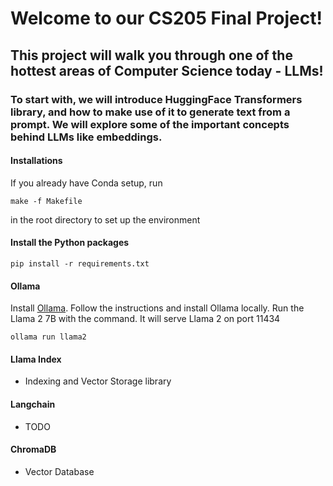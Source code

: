 # Welcome to our CS205 Final Project!
## This project will walk you through one of the hottest areas of Computer Science today - LLMs!
### To start with, we will introduce HuggingFace Transformers library, and how to make use of it to generate text from a prompt. We will explore some of the important concepts behind LLMs like embeddings. 

#### Installations

If you already have Conda setup, run 

```
make -f Makefile
```

in the root directory to set up the environment

#### Install the Python packages 

```
pip install -r requirements.txt 
```

#### Ollama 

Install [Ollama](https://ollama.ai/download). Follow the instructions and install Ollama locally. Run the Llama 2 7B with the command. It will serve Llama 2 on port 11434

```
ollama run llama2
```

#### Llama Index 
- Indexing and Vector Storage library
#### Langchain
- TODO
#### ChromaDB 
- Vector Database